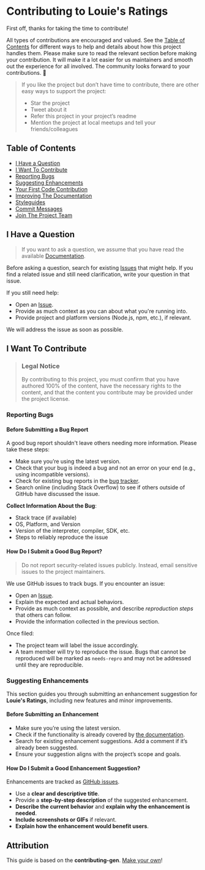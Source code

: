 # Contributing to Louie's Ratings

First off, thanks for taking the time to contribute!

All types of contributions are encouraged and valued. See the [Table of Contents](#table-of-contents) for different ways to help and details about how this project handles them. Please make sure to read the relevant section before making your contribution. It will make it a lot easier for us maintainers and smooth out the experience for all involved. The community looks forward to your contributions. 🎉

> If you like the project but don’t have time to contribute, there are other easy ways to support the project:
> - Star the project
> - Tweet about it
> - Refer this project in your project’s readme
> - Mention the project at local meetups and tell your friends/colleagues

## Table of Contents

- [I Have a Question](#i-have-a-question)
- [I Want To Contribute](#i-want-to-contribute)
- [Reporting Bugs](#reporting-bugs)
- [Suggesting Enhancements](#suggesting-enhancements)
- [Your First Code Contribution](#your-first-code-contribution)
- [Improving The Documentation](#improving-the-documentation)
- [Styleguides](#styleguides)
- [Commit Messages](#commit-messages)
- [Join The Project Team](#join-the-project-team)

## I Have a Question

> If you want to ask a question, we assume that you have read the available [Documentation](https://github.com/jeffreyHoelzel/LouiesRatings/blob/main/README.md).

Before asking a question, search for existing [Issues](https://github.com/jeffreyHoelzel/LouiesRatings/issues) that might help. If you find a related issue and still need clarification, write your question in that issue.

If you still need help:

- Open an [Issue](https://github.com/jeffreyHoelzel/LouiesRatings/issues/new).
- Provide as much context as you can about what you're running into.
- Provide project and platform versions (Node.js, npm, etc.), if relevant.

We will address the issue as soon as possible.

## I Want To Contribute

> ### Legal Notice
> By contributing to this project, you must confirm that you have authored 100% of the content, have the necessary rights to the content, and that the content you contribute may be provided under the project license.

### Reporting Bugs

#### Before Submitting a Bug Report

A good bug report shouldn't leave others needing more information. Please take these steps:

- Make sure you’re using the latest version.
- Check that your bug is indeed a bug and not an error on your end (e.g., using incompatible versions).
- Check for existing bug reports in the [bug tracker](https://github.com/jeffreyHoelzel/LouiesRatings/issues?q=label%3Abug).
- Search online (including Stack Overflow) to see if others outside of GitHub have discussed the issue.

**Collect Information About the Bug**:
- Stack trace (if available)
- OS, Platform, and Version
- Version of the interpreter, compiler, SDK, etc.
- Steps to reliably reproduce the issue

#### How Do I Submit a Good Bug Report?

> Do not report security-related issues publicly. Instead, email sensitive issues to the project maintainers.

We use GitHub issues to track bugs. If you encounter an issue:

- Open an [Issue](https://github.com/jeffreyHoelzel/LouiesRatings/issues/new).
- Explain the expected and actual behaviors.
- Provide as much context as possible, and describe *reproduction steps* that others can follow.
- Provide the information collected in the previous section.

Once filed:

- The project team will label the issue accordingly.
- A team member will try to reproduce the issue. Bugs that cannot be reproduced will be marked as `needs-repro` and may not be addressed until they are reproducible.

### Suggesting Enhancements

This section guides you through submitting an enhancement suggestion for **Louie's Ratings**, including new features and minor improvements.

#### Before Submitting an Enhancement

- Make sure you’re using the latest version.
- Check if the functionality is already covered by [the documentation](https://github.com/jeffreyHoelzel/LouiesRatings/blob/main/README.md).
- Search for existing enhancement suggestions. Add a comment if it’s already been suggested.
- Ensure your suggestion aligns with the project’s scope and goals.

#### How Do I Submit a Good Enhancement Suggestion?

Enhancements are tracked as [GitHub issues](https://github.com/jeffreyHoelzel/LouiesRatings/issues).

- Use a **clear and descriptive title**.
- Provide a **step-by-step description** of the suggested enhancement.
- **Describe the current behavior** and **explain why the enhancement is needed**.
- **Include screenshots or GIFs** if relevant.
- **Explain how the enhancement would benefit users**.

## Attribution
This guide is based on the **contributing-gen**. [Make your own](https://github.com/bttger/contributing-gen)!
